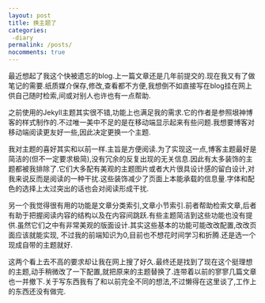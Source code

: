 ```yaml
---
layout: post
title: 换主题了
categories: 
 -diary
permalink: /posts/
nocomments: true  
---
```

最近想起了我这个快被遗忘的blog.上一篇文章还是几年前提交的.现在我又有了做笔记的需要.纸质媒介保存,修改,查看都不方便,我想倒不如直接写在blog挂在网上供自己随时检索,间或对别人也许也有一点帮助.  
 
之前使用的Jekyll主题其实很不错,功能上也满足我的需求.它的作者是参照垠神博客的样式制作的.不过唯一美中不足的是在移动端显示起来有些问题.我想要博客对移动端阅读更友好一些,因此决定更换一个主题.   

我对主题的喜好其实和以前一样.主旨是方便阅读.为了实现这一点,博客主题最好是简洁的(但不一定要求极简),没有冗余的反复出现的无关信息.因此有太多装饰的主题都被我排除了.它们大多配有美观的主题图片或者大片很具设计感的留白设计,对我来说反而是阅读的一种干扰.这些装饰减少了页面上本能承载的信息量.字体和配色的选择上太过突出的话也会对阅读形成干扰.   

另一个我觉得很有用的功能是文章分类索引,文章小节索引.前者帮助检索文章,后者有助于把握阅读内容的结构以及在内容间跳跃.有些主题简洁到这些功能也没有提供.虽然它们之中有非常美观的版面设计.其实这些基本的功能可能改改配置,改改页面应该就能实现, 不过我的前端知识为0,目前也不想花时间学习和折腾.还是选一个现成自带的主题就好.  
  
这两个看上去不高的要求却让我在网上搜了好久.最终还是找到了现在这个挺理想的主题,动手稍微改了一下配置,就把原来的主题替换了.连带着以前的寥寥几篇文章也一并撤下.关于写东西我有了和以前完全不同的想法,不过懒得在这里谈了,工作上的东西还没有做完.
